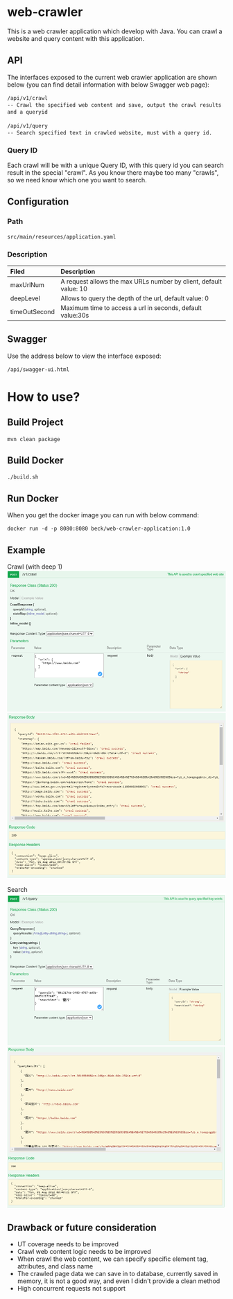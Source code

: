 # web-crawler
This is a web crawler application which develop with Java. You can crawl a website and query content with this application.  

## API

The interfaces exposed to the current web crawler application are shown below (you can find detail information with below Swagger web page):

    /api/v1/crawl
    -- Crawl the specified web content and save, output the crawl results and a queryid 

    /api/v1/query
    -- Search specified text in crawled website, must with a query id.

### Query ID

Each crawl will be with a unique Query ID, with this query id you can search result in the special "crawl". As you know there maybe too many "crawls", so we need know which one you want to search. 

## Configuration

### Path

    src/main/resources/application.yaml

### Description

| Filed         | Description                                                       |
|:--------------|:------------------------------------------------------------------|
| maxUrlNum     | A request allows the max URLs number by client, default value: 10 |
| deepLevel     | Allows to query the depth of the url, default value: 0            |
| timeOutSecond | Maximum time to access a url in seconds, default value:30s        |

## Swagger

Use the address below to view the interface exposed:

    /api/swagger-ui.html

# How to use?

## Build Project

    mvn clean package

## Build Docker

    ./build.sh

## Run Docker

When you get the docker image you can run with below command:

    docker run -d -p 8080:8080 beck/web-crawler-application:1.0

## Example 

Crawl (with deep 1)
![img_4.png](imgs/img_4.png)
![img_1.png](imgs/img_1.png)

Search
![img_2.png](imgs/img_2.png)
![img_3.png](imgs/img_3.png)

## Drawback or future consideration

* UT coverage needs to be improved
* Crawl web content logic needs to be improved
* When crawl the web content, we can specify specific element tag, attributes, and class name
* The crawled page data we can save in to database, currently saved in memory, it is not a good way, and even I didn't provide a clean method
* High concurrent requests not support
